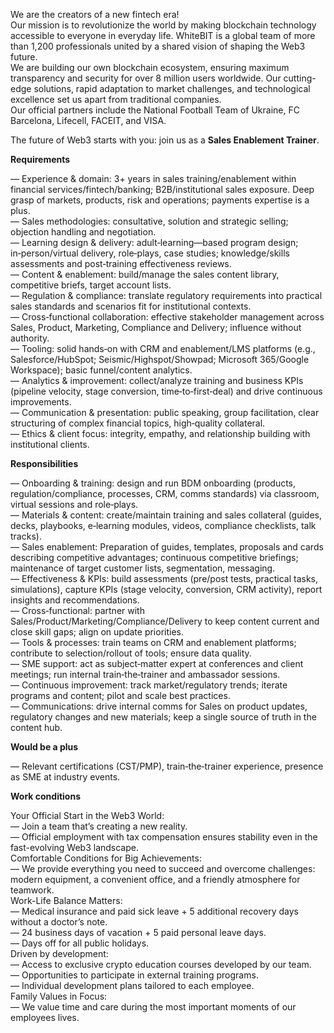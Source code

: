We are the creators of a new fintech era!  
Our mission is to revolutionize the world by making blockchain technology
accessible to everyone in everyday life. WhiteBIT is a global team of more
than 1,200 professionals united by a shared vision of shaping the Web3 future.  
We are building our own blockchain ecosystem, ensuring maximum transparency
and security for over 8 million users worldwide. Our cutting-edge solutions,
rapid adaptation to market challenges, and technological excellence set us
apart from traditional companies.  
Our official partners include the National Football Team of Ukraine, FC
Barcelona, Lifecell, FACEIT, and VISA.  
  
The future of Web3 starts with you: join us as a **Sales Enablement Trainer**.

**Requirements**

— Experience & domain: 3+ years in sales training/enablement within financial
services/fintech/banking; B2B/institutional sales exposure. Deep grasp of
markets, products, risk and operations; payments expertise is a plus.  
— Sales methodologies: consultative, solution and strategic selling; objection
handling and negotiation.  
— Learning design & delivery: adult‑learning—based program design;
in‑person/virtual delivery, role‑plays, case studies; knowledge/skills
assessments and post‑training effectiveness reviews.  
— Content & enablement: build/manage the sales content library, competitive
briefs, target account lists.  
— Regulation & compliance: translate regulatory requirements into practical
sales standards and scenarios fit for institutional contexts.  
— Cross‑functional collaboration: effective stakeholder management across
Sales, Product, Marketing, Compliance and Delivery; influence without
authority.  
— Tooling: solid hands‑on with CRM and enablement/LMS platforms (e.g.,
Salesforce/HubSpot; Seismic/Highspot/Showpad; Microsoft 365/Google Workspace);
basic funnel/content analytics.  
— Analytics & improvement: collect/analyze training and business KPIs
(pipeline velocity, stage conversion, time‑to‑first‑deal) and drive continuous
improvements.  
— Communication & presentation: public speaking, group facilitation, clear
structuring of complex financial topics, high‑quality collateral.  
— Ethics & client focus: integrity, empathy, and relationship building with
institutional clients.

**Responsibilities**

— Onboarding & training: design and run BDM onboarding (products,
regulation/compliance, processes, CRM, comms standards) via classroom, virtual
sessions and role‑plays.  
— Materials & content: create/maintain training and sales collateral (guides,
decks, playbooks, e‑learning modules, videos, compliance checklists, talk
tracks).  
— Sales enablement: Preparation of guides, templates, proposals and cards
describing competitive advantages; continuous competitive briefings;
maintenance of target customer lists, segmentation, messaging.  
— Effectiveness & KPIs: build assessments (pre/post tests, practical tasks,
simulations), capture KPIs (stage velocity, conversion, CRM activity), report
insights and recommendations.  
— Cross‑functional: partner with Sales/Product/Marketing/Compliance/Delivery
to keep content current and close skill gaps; align on update priorities.  
— Tools & processes: train teams on CRM and enablement platforms; contribute
to selection/rollout of tools; ensure data quality.  
— SME support: act as subject‑matter expert at conferences and client
meetings; run internal train‑the‑trainer and ambassador sessions.  
— Continuous improvement: track market/regulatory trends; iterate programs and
content; pilot and scale best practices.  
— Communications: drive internal comms for Sales on product updates,
regulatory changes and new materials; keep a single source of truth in the
content hub.

**Would be a plus**

— Relevant certifications (CST/PMP), train‑the‑trainer experience, presence as
SME at industry events.

**Work conditions**

Your Official Start in the Web3 World:  
— Join a team that’s creating a new reality.  
— Official employment with tax compensation ensures stability even in the
fast-evolving Web3 landscape.  
Comfortable Conditions for Big Achievements:  
— We provide everything you need to succeed and overcome challenges: modern
equipment, a convenient office, and a friendly atmosphere for teamwork.  
Work-Life Balance Matters:  
— Medical insurance and paid sick leave + 5 additional recovery days without a
doctor’s note.  
— 24 business days of vacation + 5 paid personal leave days.  
— Days off for all public holidays.  
Driven by development:  
— Access to exclusive crypto education courses developed by our team.  
— Opportunities to participate in external training programs.  
— Individual development plans tailored to each employee.  
Family Values in Focus:  
— We value time and care during the most important moments of our employees
lives.